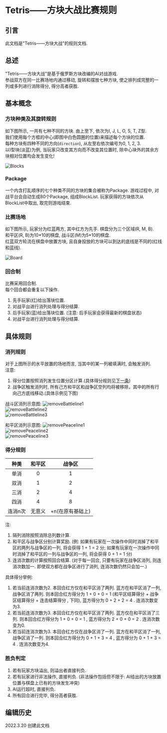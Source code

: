 # Tetris——方块大战比赛规则

## 引言

此文档是"Tetris——方块大战"的规则文档.

## 总述

"Tetris——方块大战"是基于俄罗斯方块改编的AI对战游戏.  
参战双方在同一比赛场地内通过移动, 旋转和摆放七种方块, 使之排列成完整的一列或多列进行消除得分, 得分高者获胜.

## 基本概念

### 方块种类及其旋转规则

如下图所示, 一共有七种不同的方块. 由上至下, 依次为I, J, L, O, S, T, Z型.  
我们使用每个方框的中心(即图中白色圆圈的位置)来描述每个方块的位置.  
每种方块有四种不同的方向(`direction`), 从左至右依次编号为0, 1, 2, 3.  
以I型块(淡蓝)为例, 当玩家只改变其方向而不改变其位置时, 除中心块外的其余方块相对位置均会发生变化!  

![Blocks](https://github.com/pkulab409/pkudsa.tetris/blob/master/document/pictures/blocks.png)

### Package

一个内含打乱顺序的七个种类不同的方块的集合被称为Package. 游戏过程中, 对战平台会自动生成80个Package, 组成BlockList. 玩家获得的方块依次从BlockList中取出, 取完则游戏结束.

### 比赛场地

如下图所示, 玩家分为红蓝两方, 其中红方为先手. 棋盘分为三个区域(R, M, B).  
和平区(R, B)为10\*10的棋盘, 战斗区(M)为5\*10的棋盘.  
红蓝双方轮流在棋盘中放置方块, 且自身投放的方块可以到达的底线是不同的(红线和蓝线).  

![Board](https://github.com/pkulab409/pkudsa.tetris/blob/master/document/pictures/board.png)

### 回合制

比赛采用回合制.  
每个回合都会重复以下操作.

   1. 先手玩家(红)给出落块位置.
   2. 对战平台进行消列处理与得分结算.
   3. 后手玩家(蓝)给出落块位置. (注意: 后手玩家会获得最新的棋盘状态)
   4. 对战平台进行消列处理与得分结算.

## 具体规则

### 消列规则

对于上图所示的水平放置的场地而言, 当其中的某一列被填满时, 会触发消列.  
注意:

   1. 得分位置按照消列发生位置分区计算.(具体得分规则见[下一条](#得分规则))
   2. 战争区触发消列时, 所有己方和平区和战争区空列均将被移除，其中的所有行向己方底线移动.(具体示例见下图)  

战斗区消列示意图:
![removeBattleline1](https://github.com/pkulab409/pkudsa.tetris/blob/master/document/pictures/removeBattleline1.jpg)  
![removeBattleline2](https://github.com/pkulab409/pkudsa.tetris/blob/master/document/pictures/removeBattleline2.jpg)  
![removeBattleline3](https://github.com/pkulab409/pkudsa.tetris/blob/master/document/pictures/removeBattleline3.jpg)  

和平区消列示意图:
![removePeaceline1](https://github.com/pkulab409/pkudsa.tetris/blob/master/document/pictures/removePeaceline1.jpg)  
![removePeaceline2](https://github.com/pkulab409/pkudsa.tetris/blob/master/document/pictures/removePeaceline2.jpg)  
![removePeaceline3](https://github.com/pkulab409/pkudsa.tetris/blob/master/document/pictures/removePeaceline3.jpg)  

### 得分规则

种类|和平区|战争区
:-:|:-:|:-:
单消|0|1
双消|1|2
三消|2|4
四消|4|8
连消n次|无意义|+n(在原有基础上)

注:

   1. 隔列消除按照消除总列数计算.
   2. 和平区与战争区分别计算奖励. (例: 如果有玩家在一次操作中同时消掉了和平区的两列与战争区的一列, 将会获得 1 + 1 = 2 分; 如果有玩家在一次操作中同时消掉了和平区的一列与战争区的一列, 将会获得 0 + 1 = 1 分)
   3. 连消次数的计算按照回合结算. (对于每一回合, 只要有玩家在战争区消列, 则连消次数加一. 即使双方都在战争区进行了消列, 连消次数仍然只会加一.)

具体得分举例:

   1. 若当前连消次数为2. 本回合红方仅在和平区消了两列. 蓝方在和平区消了一列, 战争区消了两列. 则本回合红方得分为 1 + 0 + 0 = 1 (和平区结算得分 + 战争区结算得分 + 连击结算得分 , 下同), 蓝方得分为 0 + 2 + 2 = 4 . 连消次数变为3.
   2. 若当前连消次数为3. 本回合红方仅在和平区消了两列. 蓝方仅在和平区消了三列. 则本回合红方得分为 1 + 0 + 0 = 1 , 蓝方得分为 2 + 0 + 0 = 2 . 连消次数变为0.
   3. 若当前连消次数为3. 本回合红方仅在战争区消了一列. 蓝方在和平区消了一列, 战争区消了一列. 则本回合红方得分为 0 + 1 + 3 = 4 , 蓝方得分为 0 + 1 + 3 = 4 . 连消次数变为4.

### 胜负判定

   1. 若有玩家方块溢出, 则溢出者直接判负.
   2. 若有玩家进行非法操作, 直接判负. (非法操作包括但不限于: AI给出的方块放置位置与棋盘上已有的方块发生冲突)
   3. AI运行超时, 直接判负.
   4. 所有回合进行完毕, 得分高者获胜.

## 编辑历史

2022.3.20 创建此文档
